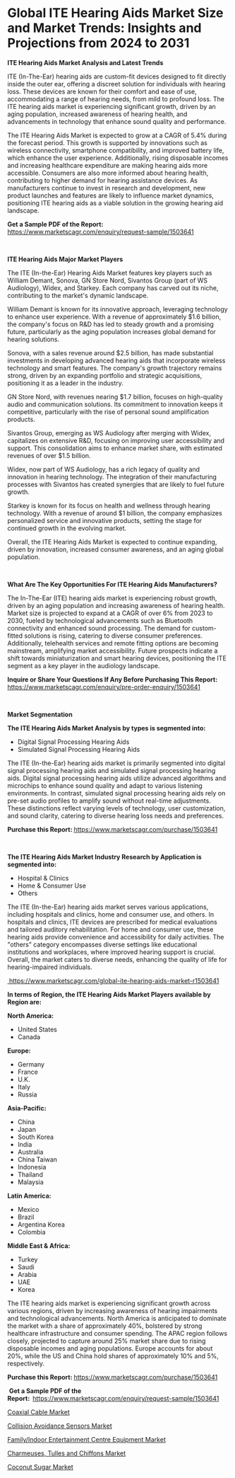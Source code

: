 <p><h1>Global ITE Hearing Aids Market Size and Market Trends: Insights and Projections from 2024 to 2031</h1></p><p><strong>ITE Hearing Aids Market Analysis and Latest Trends</strong></p>
<p><p>ITE (In-The-Ear) hearing aids are custom-fit devices designed to fit directly inside the outer ear, offering a discreet solution for individuals with hearing loss. These devices are known for their comfort and ease of use, accommodating a range of hearing needs, from mild to profound loss. The ITE hearing aids market is experiencing significant growth, driven by an aging population, increased awareness of hearing health, and advancements in technology that enhance sound quality and performance. </p><p>The ITE Hearing Aids Market is expected to grow at a CAGR of 5.4% during the forecast period. This growth is supported by innovations such as wireless connectivity, smartphone compatibility, and improved battery life, which enhance the user experience. Additionally, rising disposable incomes and increasing healthcare expenditure are making hearing aids more accessible. Consumers are also more informed about hearing health, contributing to higher demand for hearing assistance devices. As manufacturers continue to invest in research and development, new product launches and features are likely to influence market dynamics, positioning ITE hearing aids as a viable solution in the growing hearing aid landscape.</p></p>
<p><strong>Get a Sample PDF of the Report:&nbsp;</strong> <a href="https://www.marketscagr.com/enquiry/request-sample/1503641?utm_campaign=1177&utm_medium=2&utm_source=Github&utm_content=ia&utm_term=27092024&utm_id=ite-hearing-aids">https://www.marketscagr.com/enquiry/request-sample/1503641</a></p>
<p>&nbsp;</p>
<p><strong>ITE Hearing Aids Major Market Players</strong></p>
<p><p>The ITE (In-the-Ear) Hearing Aids Market features key players such as William Demant, Sonova, GN Store Nord, Sivantos Group (part of WS Audiology), Widex, and Starkey. Each company has carved out its niche, contributing to the market's dynamic landscape.</p><p>William Demant is known for its innovative approach, leveraging technology to enhance user experience. With a revenue of approximately $1.6 billion, the company's focus on R&D has led to steady growth and a promising future, particularly as the aging population increases global demand for hearing solutions.</p><p>Sonova, with a sales revenue around $2.5 billion, has made substantial investments in developing advanced hearing aids that incorporate wireless technology and smart features. The company's growth trajectory remains strong, driven by an expanding portfolio and strategic acquisitions, positioning it as a leader in the industry.</p><p>GN Store Nord, with revenues nearing $1.7 billion, focuses on high-quality audio and communication solutions. Its commitment to innovation keeps it competitive, particularly with the rise of personal sound amplification products.</p><p>Sivantos Group, emerging as WS Audiology after merging with Widex, capitalizes on extensive R&D, focusing on improving user accessibility and support. This consolidation aims to enhance market share, with estimated revenues of over $1.5 billion.</p><p>Widex, now part of WS Audiology, has a rich legacy of quality and innovation in hearing technology. The integration of their manufacturing processes with Sivantos has created synergies that are likely to fuel future growth.</p><p>Starkey is known for its focus on health and wellness through hearing technology. With a revenue of around $1 billion, the company emphasizes personalized service and innovative products, setting the stage for continued growth in the evolving market.</p><p>Overall, the ITE Hearing Aids Market is expected to continue expanding, driven by innovation, increased consumer awareness, and an aging global population.</p></p>
<p>&nbsp;</p>
<p><strong>What Are The Key Opportunities For ITE Hearing Aids Manufacturers?</strong></p>
<p><p>The In-The-Ear (ITE) hearing aids market is experiencing robust growth, driven by an aging population and increasing awareness of hearing health. Market size is projected to expand at a CAGR of over 6% from 2023 to 2030, fueled by technological advancements such as Bluetooth connectivity and enhanced sound processing. The demand for custom-fitted solutions is rising, catering to diverse consumer preferences. Additionally, telehealth services and remote fitting options are becoming mainstream, amplifying market accessibility. Future prospects indicate a shift towards miniaturization and smart hearing devices, positioning the ITE segment as a key player in the audiology landscape.</p></p>
<p><strong>Inquire or Share Your Questions If Any Before Purchasing This Report:</strong> <a href="https://www.marketscagr.com/enquiry/pre-order-enquiry/1503641?utm_campaign=1177&utm_medium=2&utm_source=Github&utm_content=ia&utm_term=27092024&utm_id=ite-hearing-aids">https://www.marketscagr.com/enquiry/pre-order-enquiry/1503641</a></p>
<p>&nbsp;</p>
<p><strong>Market Segmentation</strong></p>
<p><strong>The ITE Hearing Aids Market Analysis by types is segmented into:</strong></p>
<p><ul><li>Digital Signal Processing Hearing Aids</li><li>Simulated Signal Processing Hearing Aids</li></ul></p>
<p><p>The ITE (In-the-Ear) hearing aids market is primarily segmented into digital signal processing hearing aids and simulated signal processing hearing aids. Digital signal processing hearing aids utilize advanced algorithms and microchips to enhance sound quality and adapt to various listening environments. In contrast, simulated signal processing hearing aids rely on pre-set audio profiles to amplify sound without real-time adjustments. These distinctions reflect varying levels of technology, user customization, and sound clarity, catering to diverse hearing loss needs and preferences.</p></p>
<p><strong>Purchase this Report:&nbsp;</strong><a href="https://www.marketscagr.com/purchase/1503641?utm_campaign=1177&utm_medium=2&utm_source=Github&utm_content=ia&utm_term=27092024&utm_id=ite-hearing-aids">https://www.marketscagr.com/purchase/1503641</a></p>
<p>&nbsp;</p>
<p><strong>The ITE Hearing Aids Market Industry Research by Application is segmented into:</strong></p>
<p><ul><li>Hospital & Clinics</li><li>Home & Consumer Use</li><li>Others</li></ul></p>
<p><p>The ITE (In-the-Ear) hearing aids market serves various applications, including hospitals and clinics, home and consumer use, and others. In hospitals and clinics, ITE devices are prescribed for medical evaluations and tailored auditory rehabilitation. For home and consumer use, these hearing aids provide convenience and accessibility for daily activities. The "others" category encompasses diverse settings like educational institutions and workplaces, where improved hearing support is crucial. Overall, the market caters to diverse needs, enhancing the quality of life for hearing-impaired individuals.</p></p>
<p><a href="https://www.marketscagr.com/global-ite-hearing-aids-market-r1503641?utm_campaign=1177&utm_medium=2&utm_source=Github&utm_content=ia&utm_term=27092024&utm_id=ite-hearing-aids">&nbsp;https://www.marketscagr.com/global-ite-hearing-aids-market-r1503641</a></p>
<p><strong>In terms of Region, the ITE Hearing Aids Market Players available by Region are:</strong></p>
<p>
    <p> <strong> North America: </strong>
        <ul>
            <li>United States</li>
            <li>Canada</li>
        </ul>
        </p> 
    <p> <strong> Europe: </strong>
        <ul>
            <li>Germany</li>
            <li>France</li>
            <li>U.K.</li>
            <li>Italy</li>
            <li>Russia</li>
        </ul>
        </p> 
    <p> <strong> Asia-Pacific: </strong>
        <ul>
            <li>China</li>
            <li>Japan</li>
            <li>South Korea</li>
            <li>India</li>
            <li>Australia</li>
            <li>China Taiwan</li>
            <li>Indonesia</li>
            <li>Thailand</li>
            <li>Malaysia</li>
        </ul>
        </p> 
    <p> <strong> Latin America: </strong>
        <ul>
            <li>Mexico</li>
            <li>Brazil</li>
            <li>Argentina Korea</li>
            <li>Colombia</li>
        </ul>
        </p> 
    <p> <strong> Middle East & Africa: </strong>
        <ul>
            <li>Turkey</li>
            <li>Saudi</li>
            <li>Arabia</li>
            <li>UAE</li>
            <li>Korea</li>
        </ul>
    </p>
    </p>
<p><p>The ITE hearing aids market is experiencing significant growth across various regions, driven by increasing awareness of hearing impairments and technological advancements. North America is anticipated to dominate the market with a share of approximately 40%, bolstered by strong healthcare infrastructure and consumer spending. The APAC region follows closely, projected to capture around 25% market share due to rising disposable incomes and aging populations. Europe accounts for about 20%, while the US and China hold shares of approximately 10% and 5%, respectively.</p></p>
<p><strong>Purchase this Report: </strong><a href="https://www.marketscagr.com/purchase/1503641?utm_campaign=1177&utm_medium=2&utm_source=Github&utm_content=ia&utm_term=27092024&utm_id=ite-hearing-aids">https://www.marketscagr.com/purchase/1503641</a></p>
<p>&nbsp;<strong>Get a Sample PDF of the Report:&nbsp;&nbsp;</strong><a href="https://www.marketscagr.com/enquiry/request-sample/1503641?utm_campaign=1177&utm_medium=2&utm_source=Github&utm_content=ia&utm_term=27092024&utm_id=ite-hearing-aids">https://www.marketscagr.com/enquiry/request-sample/1503641</a></p>
<p><strong></strong></p>
<p><p><a href="https://www.linkedin.com/pulse/what-innovations-market-trends-shaping-coaxial-cable-craigalytics-slspc?trackingId=CfO0DukhQamPHhFn0k0i3w%3D%3D&utm_campaign=1177&utm_medium=2&utm_source=Github&utm_content=ia&utm_term=27092024&utm_id=ite-hearing-aids">Coaxial Cable Market</a></p><p><a href="https://www.linkedin.com/pulse/collision-avoidance-sensors-market-forecast-global-trends-analysis-uaq1c?trackingId=4L0howBDQQ2QSpvgUW1J%2Fg%3D%3D&utm_campaign=1177&utm_medium=2&utm_source=Github&utm_content=ia&utm_term=27092024&utm_id=ite-hearing-aids">Collision Avoidance Sensors Market</a></p><p><a href="https://issuu.com/reportprime-2/docs/familyindoor-entertainment-centre-e_8c0db97cc7e775?utm_campaign=1177&utm_medium=2&utm_source=Github&utm_content=ia&utm_term=27092024&utm_id=ite-hearing-aids">Family/Indoor Entertainment Centre Equipment Market</a></p><p><a href="https://issuu.com/reportprime-2/docs/charmeuses-tulles-and-chiffons-mark_5e0f3f8c1ebe0d?utm_campaign=1177&utm_medium=2&utm_source=Github&utm_content=ia&utm_term=27092024&utm_id=ite-hearing-aids">Charmeuses, Tulles and Chiffons Market</a></p><p><a href="https://www.linkedin.com/pulse/coconut-sugar-market-overview-regional-outlook-competitive-ovlkc?trackingId=HQqmV5z%2FQ8iZdRt1i0ckwQ%3D%3D&utm_campaign=1177&utm_medium=2&utm_source=Github&utm_content=ia&utm_term=27092024&utm_id=ite-hearing-aids">Coconut Sugar Market</a></p></p>